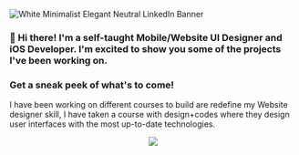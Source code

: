 ![White Minimalist Elegant Neutral LinkedIn Banner](https://github.com/AnthonyDesignCode/IMAGERY/blob/main/Banner.png)    

 
### 👋 Hi there! I'm a self-taught Mobile/Website UI Designer and iOS Developer. I'm excited to show you some of the projects I've been working on.

### Get a sneak peek of what's to come!
I have been working on different courses to build are redefine my Website designer skill, I have taken a course with design+codes where they design user interfaces with the most up-to-date technologies.

<p align="center">
 <img src="https://github.com/AnthonyDesignCode/IMAGERY/blob/main/MacBook%20Pro%2016_%20-%201.png, width="1000"/>



